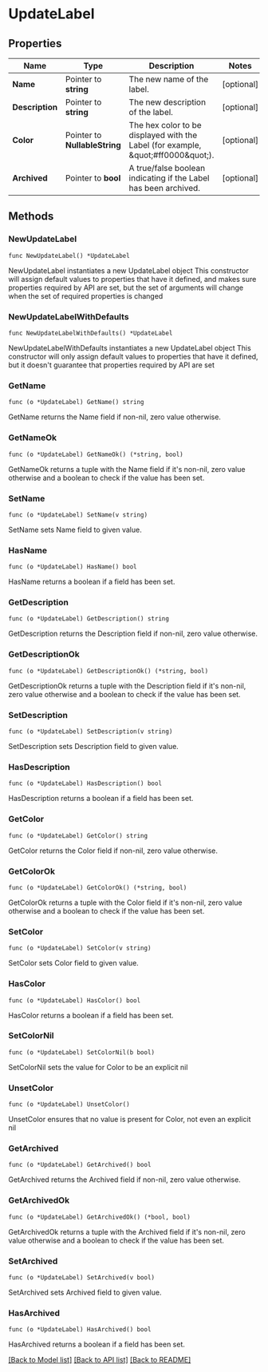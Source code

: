 # UpdateLabel

## Properties

Name | Type | Description | Notes
------------ | ------------- | ------------- | -------------
**Name** | Pointer to **string** | The new name of the label. | [optional] 
**Description** | Pointer to **string** | The new description of the label. | [optional] 
**Color** | Pointer to **NullableString** | The hex color to be displayed with the Label (for example, \&quot;#ff0000\&quot;). | [optional] 
**Archived** | Pointer to **bool** | A true/false boolean indicating if the Label has been archived. | [optional] 

## Methods

### NewUpdateLabel

`func NewUpdateLabel() *UpdateLabel`

NewUpdateLabel instantiates a new UpdateLabel object
This constructor will assign default values to properties that have it defined,
and makes sure properties required by API are set, but the set of arguments
will change when the set of required properties is changed

### NewUpdateLabelWithDefaults

`func NewUpdateLabelWithDefaults() *UpdateLabel`

NewUpdateLabelWithDefaults instantiates a new UpdateLabel object
This constructor will only assign default values to properties that have it defined,
but it doesn't guarantee that properties required by API are set

### GetName

`func (o *UpdateLabel) GetName() string`

GetName returns the Name field if non-nil, zero value otherwise.

### GetNameOk

`func (o *UpdateLabel) GetNameOk() (*string, bool)`

GetNameOk returns a tuple with the Name field if it's non-nil, zero value otherwise
and a boolean to check if the value has been set.

### SetName

`func (o *UpdateLabel) SetName(v string)`

SetName sets Name field to given value.

### HasName

`func (o *UpdateLabel) HasName() bool`

HasName returns a boolean if a field has been set.

### GetDescription

`func (o *UpdateLabel) GetDescription() string`

GetDescription returns the Description field if non-nil, zero value otherwise.

### GetDescriptionOk

`func (o *UpdateLabel) GetDescriptionOk() (*string, bool)`

GetDescriptionOk returns a tuple with the Description field if it's non-nil, zero value otherwise
and a boolean to check if the value has been set.

### SetDescription

`func (o *UpdateLabel) SetDescription(v string)`

SetDescription sets Description field to given value.

### HasDescription

`func (o *UpdateLabel) HasDescription() bool`

HasDescription returns a boolean if a field has been set.

### GetColor

`func (o *UpdateLabel) GetColor() string`

GetColor returns the Color field if non-nil, zero value otherwise.

### GetColorOk

`func (o *UpdateLabel) GetColorOk() (*string, bool)`

GetColorOk returns a tuple with the Color field if it's non-nil, zero value otherwise
and a boolean to check if the value has been set.

### SetColor

`func (o *UpdateLabel) SetColor(v string)`

SetColor sets Color field to given value.

### HasColor

`func (o *UpdateLabel) HasColor() bool`

HasColor returns a boolean if a field has been set.

### SetColorNil

`func (o *UpdateLabel) SetColorNil(b bool)`

 SetColorNil sets the value for Color to be an explicit nil

### UnsetColor
`func (o *UpdateLabel) UnsetColor()`

UnsetColor ensures that no value is present for Color, not even an explicit nil
### GetArchived

`func (o *UpdateLabel) GetArchived() bool`

GetArchived returns the Archived field if non-nil, zero value otherwise.

### GetArchivedOk

`func (o *UpdateLabel) GetArchivedOk() (*bool, bool)`

GetArchivedOk returns a tuple with the Archived field if it's non-nil, zero value otherwise
and a boolean to check if the value has been set.

### SetArchived

`func (o *UpdateLabel) SetArchived(v bool)`

SetArchived sets Archived field to given value.

### HasArchived

`func (o *UpdateLabel) HasArchived() bool`

HasArchived returns a boolean if a field has been set.


[[Back to Model list]](../README.md#documentation-for-models) [[Back to API list]](../README.md#documentation-for-api-endpoints) [[Back to README]](../README.md)


